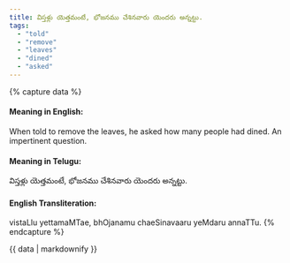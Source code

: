 ```yaml
---
title: విస్తళ్లు యెత్తమంటే, భోజనము చేశినవారు యెందరు అన్నట్టు.
tags:
  - "told"
  - "remove"
  - "leaves"
  - "dined"
  - "asked"
---
```


{% capture data %}
#### Meaning in English:
When told to remove the leaves, he asked how many people had dined.
An impertinent question.

#### Meaning in Telugu:
విస్తళ్లు యెత్తమంటే, భోజనము చేశినవారు యెందరు అన్నట్టు.

#### English Transliteration:
vistaLlu yettamaMTae, bhOjanamu chaeSinavaaru yeMdaru annaTTu.
{% endcapture %}

<div class="notice">{{ data | markdownify }}</div>

